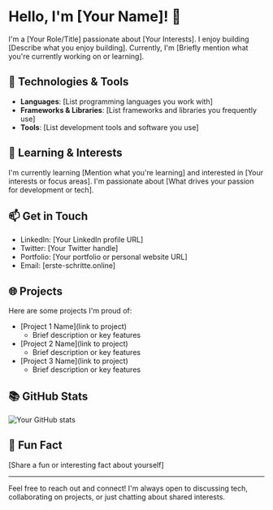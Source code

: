 # Hello, I'm [Your Name]! 👋

I'm a [Your Role/Title] passionate about [Your Interests]. I enjoy building [Describe what you enjoy building]. Currently, I'm [Briefly mention what you're currently working on or learning].

## 🔧 Technologies & Tools

- **Languages**: [List programming languages you work with]
- **Frameworks & Libraries**: [List frameworks and libraries you frequently use]
- **Tools**: [List development tools and software you use]

## 🌱 Learning & Interests

I'm currently learning [Mention what you're learning] and interested in [Your interests or focus areas]. I'm passionate about [What drives your passion for development or tech].

## 📫 Get in Touch

- LinkedIn: [Your LinkedIn profile URL]
- Twitter: [Your Twitter handle]
- Portfolio: [Your portfolio or personal website URL]
- Email: [erste-schritte.online]

## 🌐 Projects

Here are some projects I'm proud of:

- [Project 1 Name](link to project)
  - Brief description or key features
- [Project 2 Name](link to project)
  - Brief description or key features
- [Project 3 Name](link to project)
  - Brief description or key features

## 📚 GitHub Stats

![Your GitHub stats](https://github-readme-stats.vercel.app/api?username=your-username&show_icons=true&theme=dark)

## 🎉 Fun Fact

[Share a fun or interesting fact about yourself]

---

Feel free to reach out and connect! I'm always open to discussing tech, collaborating on projects, or just chatting about shared interests.
